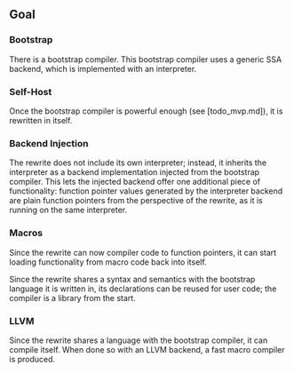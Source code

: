 ## Goal

### Bootstrap

There is a bootstrap compiler. This bootstrap compiler uses a generic SSA backend, which is
implemented with an interpreter.

### Self-Host

Once the bootstrap compiler is powerful enough (see [todo_mvp.md]), it is rewritten in itself.

### Backend Injection

The rewrite does not include its own interpreter; instead, it inherits the interpreter as a backend implementation
injected from the bootstrap compiler. This lets the injected backend offer one additional piece of functionality:
function pointer values generated by the interpreter backend are plain function pointers from the perspective of the
rewrite, as it is running on the same interpreter.

### Macros

Since the rewrite can now compiler code to function pointers, it can start loading functionality from macro code back
into itself.

Since the rewrite shares a syntax and semantics with the bootstrap language it is written in, its declarations can be
reused for user code; the compiler is a library from the start.

### LLVM

Since the rewrite shares a language with the bootstrap compiler, it can compile itself. When done so with an LLVM
backend, a fast macro compiler is produced.

